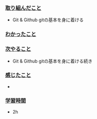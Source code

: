 ### <u>取り組んだこと</u>
- Git & Github gitの基本を身に着ける

### <u>わかったこと</u>

### <u>次やること</u>
- Git & Github gitの基本を身に着ける続き

### <u>感じたこと</u>
-

### <u>学習時間</u>
- 2h